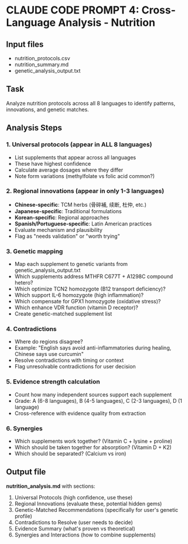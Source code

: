 # CLAUDE CODE PROMPT 4: Cross-Language Analysis - Nutrition

## Input files
- nutrition_protocols.csv
- nutrition_summary.md
- genetic_analysis_output.txt

## Task
Analyze nutrition protocols across all 8 languages to identify patterns, innovations, and genetic matches.

## Analysis Steps

### 1. Universal protocols (appear in ALL 8 languages)
- List supplements that appear across all languages
- These have highest confidence
- Calculate average dosages where they differ
- Note form variations (methylfolate vs folic acid common?)

### 2. Regional innovations (appear in only 1-3 languages)
- **Chinese-specific**: TCM herbs (骨碎補, 续断, 杜仲, etc.)
- **Japanese-specific**: Traditional formulations
- **Korean-specific**: Regional approaches
- **Spanish/Portuguese-specific**: Latin American practices
- Evaluate mechanism and plausibility
- Flag as "needs validation" or "worth trying"

### 3. Genetic mapping
- Map each supplement to genetic variants from genetic_analysis_output.txt
- Which supplements address MTHFR C677T + A1298C compound hetero?
- Which optimize TCN2 homozygote (B12 transport deficiency)?
- Which support IL-6 homozygote (high inflammation)?
- Which compensate for GPX1 homozygote (oxidative stress)?
- Which enhance VDR function (vitamin D receptor)?
- Create genetic-matched supplement list

### 4. Contradictions
- Where do regions disagree?
- Example: "English says avoid anti-inflammatories during healing, Chinese says use curcumin"
- Resolve contradictions with timing or context
- Flag unresolvable contradictions for user decision

### 5. Evidence strength calculation
- Count how many independent sources support each supplement
- Grade: A (6-8 languages), B (4-5 languages), C (2-3 languages), D (1 language)
- Cross-reference with evidence quality from extraction

### 6. Synergies
- Which supplements work together? (Vitamin C + lysine + proline)
- Which should be taken together for absorption? (Vitamin D + K2)
- Which should be separated? (Calcium vs iron)

## Output file
**nutrition_analysis.md** with sections:
1. Universal Protocols (high confidence, use these)
2. Regional Innovations (evaluate these, potential hidden gems)
3. Genetic-Matched Recommendations (specifically for user's genetic profile)
4. Contradictions to Resolve (user needs to decide)
5. Evidence Summary (what's proven vs theoretical)
6. Synergies and Interactions (how to combine supplements)
